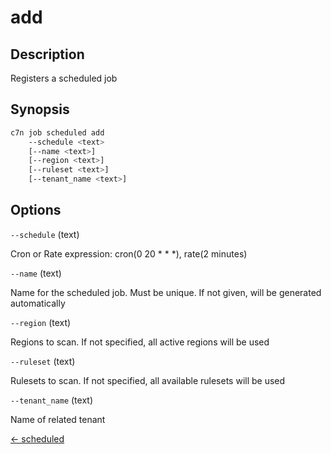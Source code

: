 # add

## Description

Registers a scheduled job

## Synopsis

```bash
c7n job scheduled add
    --schedule <text>
    [--name <text>]
    [--region <text>]
    [--ruleset <text>]
    [--tenant_name <text>]
```

## Options

`--schedule` (text) 

Cron or Rate expression: cron(0 20 * * *), rate(2 minutes)

`--name` (text) 

Name for the scheduled job. Must be unique. If not given, will be generated automatically

`--region` (text) 

Regions to scan. If not specified, all active regions will be used

`--ruleset` (text) 

Rulesets to scan. If not specified, all available rulesets will be used

`--tenant_name` (text) 

Name of related tenant


[← scheduled](./index.md)